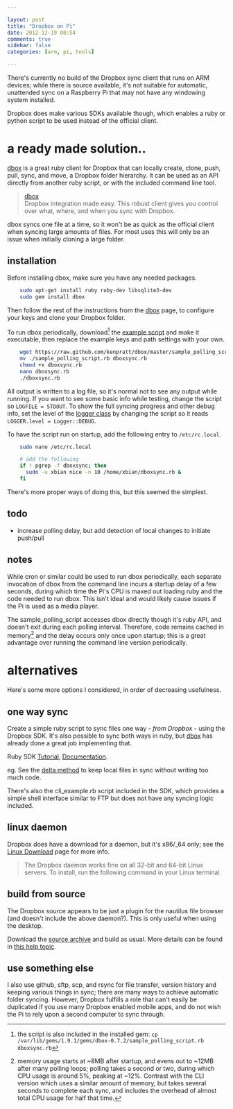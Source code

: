 ```yaml
---

layout: post
title: "Dropbox on Pi"
date: 2012-12-19 00:54
comments: true
sidebar: false
categories: [arm, pi, tools]

---
```


There's currently no build of the Dropbox sync client that runs on ARM devices; while there is source available, it's not suitable for automatic, unattended sync on a Raspberry Pi that may not have any windowing system installed.

Dropbox does make various SDKs available though, which enables a ruby or python script to be used instead of the official client.

<!-- more -->

# a ready made solution..

[dbox] is a great ruby client for Dropbox that can locally create, clone, push, pull, sync, and move, a Dropbox folder hierarchy.  It can be used as an API directly from another ruby script, or with the included command line tool.

[^dev]: A developer who's quite involved with the ruby incarnation of the Dropbox SDK has a nice tool that does almost exactly what I want.  There's even an example script to do *exactly* what I want! ;)

> [dbox]  
> Dropbox integration made easy. This robust client gives you control over what, where, and when you sync with Dropbox.

[dbox]: https://github.com/kenpratt/dbox
[example script]: https://github.com/kenpratt/dbox/blob/master/sample_polling_script.rb

dbox syncs one file at a time, so it won't be as quick as the official client when syncing large amounts of files.  For most uses this will only be an issue when initially cloning a large folder.

## installation

Before installing dbox, make sure you have any needed packages.

```sh
	sudo apt-get install ruby ruby-dev libsqlite3-dev
	sudo gem install dbox
```

Then follow the rest of the instructions from the [dbox] page, to configure your keys and clone your Dropbox folder.

To run dbox periodically, download[^dl] the [example script] and make it executable, then replace the example keys and path settings with your own.

[^dl]: the script is also included in the installed gem:  `cp /var/lib/gems/1.9.1/gems/dbox-0.7.2/sample_polling_script.rb dboxsync.rb`

<!--	cp /var/lib/gems/1.9.1/gems/dbox-0.7.2/sample_polling_script.rb dboxsync.rb -->

```sh
	wget https://raw.github.com/kenpratt/dbox/master/sample_polling_script.rb
	mv ./sample_polling_script.rb dboxsync.rb
	chmod +x dboxsync.rb
	nano dboxsync.rb
	./dboxsync.rb
```

All output is written to a log file, so it's normal not to see any output while running.  If you want to see some basic info while testing, change the script so `LOGFILE = STDOUT`.  To show the full syncing progress and other debug info, set the level of the [logger class] by changing the script so it reads `LOGGER.level = Logger::DEBUG`.

[logger class]: http://www.ruby-doc.org/stdlib-1.9.3/libdoc/logger/rdoc/Logger.html


To have the script run on startup, add the following entry to `/etc/rc.local`.

```sh
	sudo nano /etc/rc.local

	# add the following
	if ! pgrep -f dboxsync; then
	  sudo -u xbian nice -n 10 /home/xbian/dboxsync.rb &
	fi
```

There's more proper ways of doing this, but this seemed the simplest.


## todo

* increase polling delay, but add detection of local changes to initiate push/pull


## notes

While cron or similar could be used to run dbox periodically, each separate invocation of dbox from the command line incurs a startup delay of a few seconds, during which time the Pi's CPU is maxed out loading ruby and the code needed to run dbox.  This isn't ideal and would likely cause issues if the Pi is used as a media player.

The sample_polling_script accesses dbox directly though it's ruby API, and doesn't exit during each polling interval.  Therefore, code remains cached in memory[^mem] and the delay occurs only once upon startup; this is a great advantage over running the command line version periodically.

[^mem]: memory usage starts at ~8MB after startup, and evens out to ~12MB after many polling loops; polling takes a second or two, during which CPU usage is around 5%, peaking at ~12%.  Contrast with the CLI version which uses a similar amount of memory, but takes several seconds to complete each sync, and includes the overhead of almost total CPU usage for half that time.


# alternatives

Here's some more options I considered, in order of decreasing usefulness.


## one way sync

Create a simple ruby script to sync files one way - _from Dropbox_ - using the Dropbox SDK.  It's also possible to sync both ways in ruby, but [dbox] has already done a great job implementing that.

Ruby SDK [Tutorial](https://www.dropbox.com/developers/start/setup#ruby), [Documentation](https://www.dropbox.com/static/developers/dropbox-ruby-sdk-1.5.1-docs/index.html).

eg. See the [delta method](https://www.dropbox.com/static/developers/dropbox-ruby-sdk-1.5.1-docs/DropboxClient.html#method-i-delta) to keep local files in sync without writing too much code.

There's also the cli_example.rb script included in the SDK, which provides a simple shell interface similar to FTP but does not have any syncing logic included.

[^ex2]: https://github.com/ACMatUCF/FlashSync


## linux daemon

Dropbox does have a download for a daemon, but it's x86/_64 only; see the [Linux Download](https://www.dropbox.com/install?os=lnx) page for more info.

> The Dropbox daemon works fine on all 32-bit and 64-bit Linux servers. To install, run the following command in your Linux terminal.


## build from source

The Dropbox source appears to be just a plugin for the nautilus file browser (and doesn't include the above daemon?).  This is only useful when using the desktop.

Download the [source archive](https://www.dropbox.com/download?dl=packages/nautilus-dropbox-1.4.0.tar.bz2) and build as usual.  More details can be found in [this help topic](https://www.dropbox.com/help/247).


## use something else

I also use github, sftp, scp, and rsync for file transfer, version history and keeping various things in sync; there are many ways to achieve automatic folder syncing.  However, Dropbox fulfills a role that can't easily be duplicated if you use many Dropbox enabled mobile apps, and do not wish the Pi to rely upon a second computer to sync through.